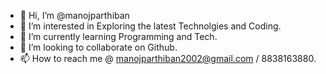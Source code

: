 - 👋 Hi, I’m @manojparthiban
- 👀 I’m interested in Exploring the latest Technolgies and Coding.
- 🌱 I’m currently learning Programming and Tech.
- 💞️ I’m looking to collaborate on Github.
- 📫 How to reach me @ manojparthiban2002@gmail.com / 8838163880.

<!---
manojparthiban/manojparthiban is a ✨ special ✨ repository because its `README.md` (this file) appears on your GitHub profile.
You can click the Preview link to take a look at your changes.
--->
